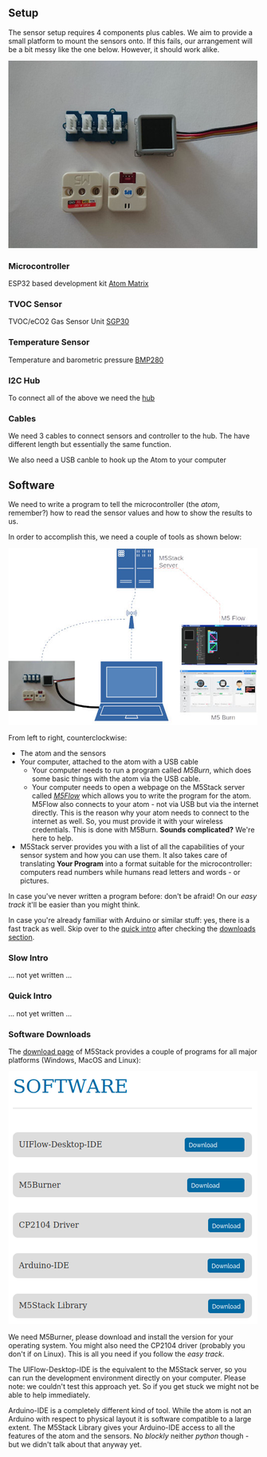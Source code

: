 ## Setup
The sensor setup requires 4 components plus cables. 
We aim to provide a small platform to mount the sensors onto. 
If this fails, our arrangement will be a bit messy like the one below. However, it should work alike.

![](setup1.jpg)

### Microcontroller 
ESP32 based development kit [Atom Matrix](https://m5stack.com/products/atom-matrix-esp32-development-kit)

### TVOC Sensor
TVOC/eCO2 Gas Sensor Unit [SGP30](https://m5stack.com/products/tvoc-eco2-gas-unit-sgp30)

### Temperature Sensor
Temperature and barometric pressure [BMP280](https://m5stack.com/collections/m5-unit/products/barometric-pressure-unitbmp280)

### I2C Hub
To connect all of the above we need the [hub](https://wiki.seeedstudio.com/Grove-I2C_Hub/) 

### Cables
We need 3 cables to connect sensors and controller to the hub. The have different length but essentially the same function. 

We also need a USB canble to hook up the Atom to your computer

## Software
We need to write a program to tell the microcontroller (the *atom*, remember?) how to read
the sensor values and how to show the results to us.

In order to accomplish this, we need a couple of tools as shown below:

![](swarch.jpg)

From left to right, counterclockwise:
 * The atom and the sensors
 * Your computer, attached to the atom with a USB cable
   * Your computer needs to run a program called *M5Burn*, which does some basic things with the atom via the USB cable.
   * Your computer needs to open a webpage on the M5Stack server called [*M5Flow*](https://flow.m5stack.com/) which allows you to write the program for the atom. M5Flow also connects to your atom - not via USB but via the internet directly. This is the reason why your atom needs to connect to the internet as well. So, you must provide it with your wireless credentials. This is done with M5Burn. **Sounds complicated?** We're here to help.
 * M5Stack server provides you with a list of all the capabilities of your sensor system and how you can use them. It also takes care of translating **Your Program** into a format suitable for the microcontroller: computers read numbers while humans read letters and words - or pictures.

In case you've never written a program before: don't be afraid! On our *easy track* it'll be easier than you might think.

In case you're already familiar with Arduino or similar stuff: yes, there is a fast track as well. Skip over to the [quick intro](#quick-intro) after checking the [downloads section](#software-downloads).

### Slow Intro
... not yet written ...


### Quick Intro
... not yet written ...


### Software Downloads
The [download page](https://m5stack.com/pages/download) of M5Stack provides a couple of programs for all major platforms (Windows, MacOS and Linux):

![](m5downs.png)

We need M5Burner, please download and install the version for your operating system. You might also need the CP2104 driver (probably you don't if on Linux). This is all you need if you follow the *easy track*.

The UIFlow-Desktop-IDE is the equivalent to the M5Stack server, so you can run the development environment directly on your computer. Please note: we couldn't test this approach yet. So if you get stuck we might not be able to help immediately.

Arduino-IDE is a completely different kind of tool. While the atom is not an Arduino with respect to physical layout it is software compatible to a large extent. The M5Stack Library gives your Arduino-IDE access to all the features of the atom and the sensors. No *blockly* neither *python* though - but we didn't talk about that anyway yet.






